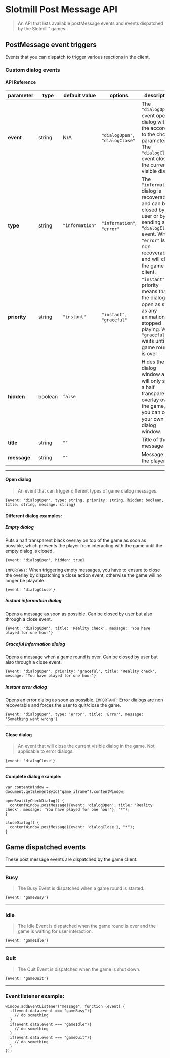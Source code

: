 # Slotmill Post Message API

> An API that lists available postMessage events and events dispatched by the Slotmill™ games.

## PostMessage event triggers
Events that you can dispatch to trigger various reactions in the client.

### Custom dialog events

#### API Reference


| parameter | type | default value | options | description |
|--|--|--|--|--|
| **event** | string | N/A | `"dialogOpen"`, `"dialogClose"` | The `"dialogOpen"` event opens a dialog with the according to the chosen parameters. The `"dialogClose"` event closes the current visible dialog. |
| **type** | string | `"information"` | `"information"`, `"error"` | The `"information"` dialog is recoverable and can be closed by the user or by sending a `"dialogClose"` event. While `"error"` is non recoverable and will close the game client. |
| **priority** | string | `"instant"` | `"instant"`, `"graceful"` | `"instant"` priority means that the dialog will open as soon as any animation has stopped playing. While `"graceful"` waits until a game round is over. |
| **hidden** | boolean | `false` |  | Hides the dialog window and will only show a half transparent overlay over the game, so you can open your own dialog window. |
| **title** | string | `""` |  | Title of the message |
| **message** | string | `""` |  | Message to the player |


---

#### Open dialog

> An event that can trigger different types of game dialog messages.

```
{event: 'dialogOpen', type: string, priority: string, hidden: boolean, title: string, message: string}
```


#### Different dialog examples:

##### Empty dialog

Puts a half transparent black overlay on top of the game as soon as possible, which prevents the player from interacting with the game until the empty dialog is closed.

```
{event: 'dialogOpen', hidden: true}
```

`IMPORTANT:` When triggering empty messages, you have to ensure to close the overlay by dispatching a close action event, otherwise the game will no longer be playable.

```
{event: 'dialogClose'}
```



##### Instant information dialog

Opens a message as soon as possible. Can be closed by user but also through a close event.

```
{event: 'dialogOpen', title: 'Reality check', message: 'You have played for one hour'}
```



##### Graceful information dialog

Opens a message when a game round is over. Can be closed by user but also through a close event.

```
{event: 'dialogOpen', priority: 'graceful', title: 'Reality check', message: 'You have played for one hour'}
```



##### Instant error dialog

Opens an error dialog as soon as possible. 
`IMPORTANT:` Error dialogs are non recoverable and forces the user to quit/close the game.

```
{event: 'dialogOpen', type: 'error', title: 'Error', message: 'Something went wrong'}
```

---

#### Close dialog
> An event that will close the current visible dialog in the game. Not applicable to error dialogs.

```
{event: 'dialogClose'}
```

---

#### Complete dialog example:

```
var contentWindow = document.getElementById("game_iframe").contentWindow;

openRealityCheckDialog() {  
  contentWindow.postMessage({event: 'dialogOpen', title: 'Reality check', message: 'You have played for one hour'}, "*");
}

closeDialog() {  
  contentWindow.postMessage({event: 'dialogClose'}, "*");
}
```


## Game dispatched events

These post message events are dispatched by the game client.

---

### Busy

> The Busy Event is dispatched when a game round is started.

```
{event: 'gameBusy'}
```

---

### Idle

> The Idle Event is dispatched when the game round is over and the game is waiting for user interaction.

```
{event: 'gameIdle'}
```

---

### Quit

> The Quit Event is dispatched when the game is shut down.

```
{event: 'gameQuit'}
```

---

### Event listener example: 
```
window.addEventListener("message", function (event) {
  if(event.data.event === "gameBusy"){
    // do something
  }
  if(event.data.event === "gameIdle"){
    // do something
  }
  if(event.data.event === "gameQuit"){
    // do something
  }
});
```
